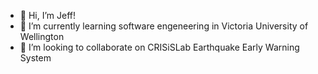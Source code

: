 - 👋 Hi, I’m Jeff!
- 🌱 I’m currently learning software engeneering in Victoria University of Wellington
- 💞️ I’m looking to collaborate on CRISiSLab Earthquake Early Warning System 

<!---
yujunglin88/yujunglin88 is a ✨ special ✨ repository because its `README.md` (this file) appears on your GitHub profile.
You can click the Preview link to take a look at your changes.
--->
